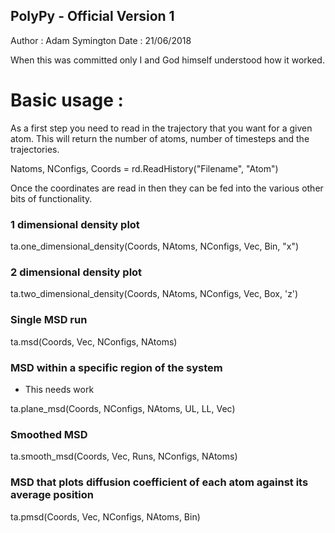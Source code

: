 ## PolyPy - Official Version 1


Author : Adam Symington 
Date   : 21/06/2018


When this was committed only I and God himself understood how it worked. 


# Basic usage :

As a first step you need to read in the trajectory that you want for a given atom. This will 
return the number of atoms, number of timesteps and the trajectories. 

Natoms, NConfigs, Coords = rd.ReadHistory("Filename", "Atom")

Once the coordinates are read in then they can be fed into the various other bits of functionality. 


### 1 dimensional density plot

ta.one_dimensional_density(Coords, NAtoms, NConfigs, Vec, Bin, "x")


### 2 dimensional density plot

ta.two_dimensional_density(Coords, NAtoms, NConfigs, Vec, Box, 'z')


### Single MSD run

ta.msd(Coords, Vec, NConfigs, NAtoms)


### MSD within a specific region of the system
- This needs work

ta.plane_msd(Coords, NConfigs, NAtoms, UL, LL, Vec)


### Smoothed MSD

ta.smooth_msd(Coords, Vec, Runs, NConfigs, NAtoms)


### MSD that plots diffusion coefficient of each atom against its average position 

ta.pmsd(Coords, Vec, NConfigs, NAtoms, Bin)



